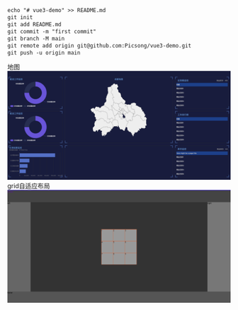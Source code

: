 ```
echo "# vue3-demo" >> README.md
git init
git add README.md
git commit -m "first commit"
git branch -M main
git remote add origin git@github.com:Picsong/vue3-demo.git
git push -u origin main
```
地图
![img.png](img.png)
grid自适应布局
![img_1.png](img_1.png)

